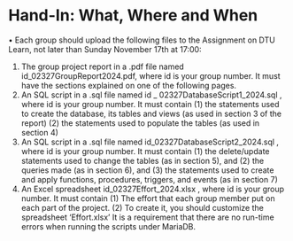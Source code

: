  # Hand-In: What, Where and When
• Each group should upload the following files to the Assignment on DTU Learn, not
later than Sunday November 17th at 17:00:
1. The group project report in a .pdf file named id_02327GroupReport2024.pdf,
where id is your group number. It must have the sections explained on one of the
following pages.
2. An SQL script in a .sql file named id
_
02327DatabaseScript1_2024.sql , where id is
your group number. It must contain
(1) the statements used to create the database, its tables and views (as used in
section 3 of the report)
(2) the statements used to populate the tables (as used in section 4)
3. An SQL script in a .sql file named id_02327DatabaseScript2_2024.sql , where id is
your group number. It must contain
(1) the delete/update statements used to change the tables (as in section 5), and
(2) the queries made (as in section 6), and
(3) the statements used to create and apply functions, procedures, triggers, and
events (as in section 7)
4. An Excel spreadsheet id_02327Effort_2024.xlsx , where id is your group number.
It must contain
(1) The effort that each group member put on each part of the project.
(2) To create it, you should customize the spreadsheet ‘Effort.xlsx’
It is a requirement that there are no run-time errors when running the scripts under
MariaDB.
